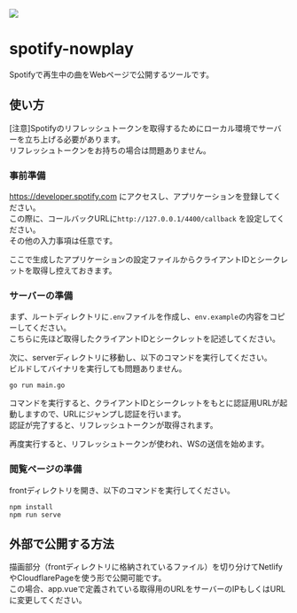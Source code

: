 
![](https://github.com/user-attachments/assets/fa760599-4a20-4ea4-a6d2-84a74a6c0952)


# spotify-nowplay

Spotifyで再生中の曲をWebページで公開するツールです。

## 使い方

[注意]Spotifyのリフレッシュトークンを取得するためにローカル環境でサーバーを立ち上げる必要があります。  
リフレッシュトークンをお持ちの場合は問題ありません。

### 事前準備
https://developer.spotify.com にアクセスし、アプリケーションを登録してください。  
この際に、コールバックURLに`http://127.0.0.1/4400/callback` を設定してください。  
その他の入力事項は任意です。  

ここで生成したアプリケーションの設定ファイルからクライアントIDとシークレットを取得し控えておきます。

### サーバーの準備
まず、ルートディレクトリに`.env`ファイルを作成し、`env.example`の内容をコピーしてください。  
こちらに先ほど取得したクライアントIDとシークレットを記述してください。

次に、serverディレクトリに移動し、以下のコマンドを実行してください。  
ビルドしてバイナリを実行しても問題ありません。

```bash:server
go run main.go
```

コマンドを実行すると、クライアントIDとシークレットをもとに認証用URLが起動しますので、URLにジャンプし認証を行います。  
認証が完了すると、リフレッシュトークンが取得されます。

再度実行すると、リフレッシュトークンが使われ、WSの送信を始めます。

### 閲覧ページの準備
frontディレクトリを開き、以下のコマンドを実行してください。

```bash:front
npm install
npm run serve
```

## 外部で公開する方法
描画部分（frontディレクトリに格納されているファイル）を切り分けてNetlifyやCloudflarePageを使う形で公開可能です。  
この場合、app.vueで定義されている取得用のURLをサーバーのIPもしくはURLに変更してください。
